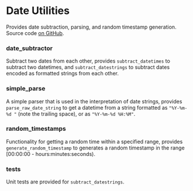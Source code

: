 # Date Utilities
Provides date subtraction, parsing, and random timestamp generation. Source code [on GitHub](https://github.com/ktraw2/date-utilities).

### date_subtractor
Subtract two dates from each other, provides `subtract_datetimes` to subtract two datetimes, and `subtract_datestrings` to subtract dates encoded as formatted strings from each other.

### simple_parse
A simple parser that is used in the interpretation of date strings, provides `parse_raw_date_string` to get a datetime from a string formatted as `"%Y-%m-%d "` (note the trailing space), or as `"%Y-%m-%d %H:%M"`.

### random_timestamps
Functionality for getting a random time within a specified range, provides `generate_random_timestamp` to generates a random timestamp in the range [00:00:00 - hours:minutes:seconds).

### tests
Unit tests are provided for `subtract_datestrings`.